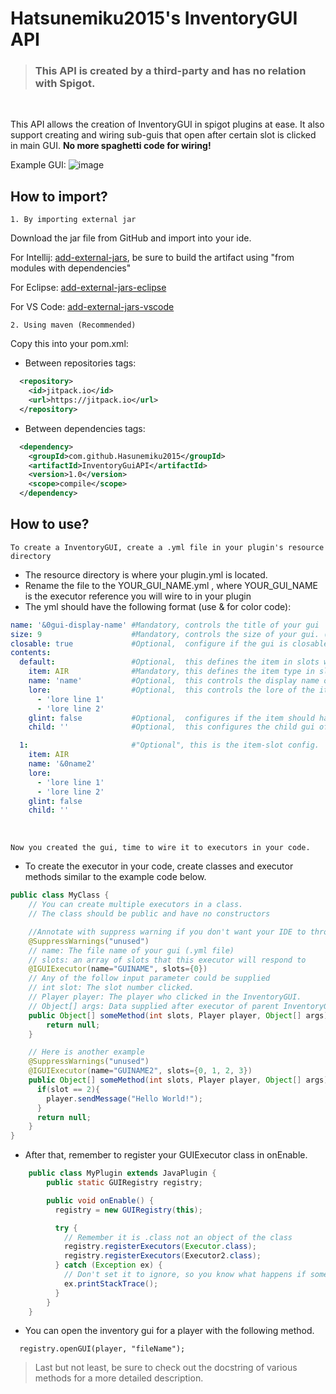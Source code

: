 # Hatsunemiku2015's InventoryGUI API
> ### This API is created by a third-party and has no relation with Spigot.
&nbsp;

This API allows the creation of InventoryGUI in spigot plugins at ease. It also support creating and wiring sub-guis that open after certain slot is clicked in main GUI. **No more spaghetti code for wiring!**

Example GUI:
![image](https://i.imgur.com/lEyteot.png)

## How to import?
    1. By importing external jar
Download the jar file from GitHub and import into your ide.

For Intellij: [add-external-jars](https://stackoverflow.com/questions/1051640/correct-way-to-add-external-jars-lib-jar-to-an-intellij-idea-project), be sure to build the artifact using "from modules with dependencies"

For Eclipse: [add-external-jars-eclipse](https://stackoverflow.com/questions/3280353/how-to-import-a-jar-in-eclipse)

For VS Code: [add-external-jars-vscode](https://stackoverflow.com/questions/50232557/visual-studio-code-java-extension-howto-add-jar-to-classpath)
&nbsp;

    2. Using maven (Recommended)
Copy this into your pom.xml:
- Between repositories tags:
```xml
  <repository>
    <id>jitpack.io</id>
    <url>https://jitpack.io</url>
  </repository>
```
- Between dependencies tags:
```xml
  <dependency>
    <groupId>com.github.Hasunemiku2015</groupId>
    <artifactId>InventoryGuiAPI</artifactId>
    <version>1.0</version>
    <scope>compile</scope>
  </dependency>
```
## How to use?
    To create a InventoryGUI, create a .yml file in your plugin's resource directory

- The resource directory is where your plugin.yml is located.
- Rename the file to the YOUR_GUI_NAME.yml , where YOUR_GUI_NAME is the executor reference you will wire to in your plugin
- The yml should have the following format (use & for color code):
```yml
name: '&0gui-display-name' #Mandatory, controls the title of your gui
size: 9                    #Mandatory, controls the size of your gui. (multiple of 9)
closable: true             #Optional,  configure if the gui is closable by player.
contents:
  default:                 #Optional,  this defines the item in slots with nothing configured.
    item: AIR              #Mandatory, this defines the item type in slot
    name: 'name'           #Optional,  this controls the display name of the item
    lore:                  #Optional,  this controls the lore of the item
      - 'lore line 1'
      - 'lore line 2'
    glint: false           #Optional,  configures if the item should have a enchantment glint.
    child: ''              #Optional,  this configures the child gui of this slot.

  1:                       #"Optional", this is the item-slot config.
    item: AIR
    name: '&0name2'
    lore:
      - 'lore line 1'
      - 'lore line 2'
    glint: false
    child: ''
```
&nbsp;

    Now you created the gui, time to wire it to executors in your code.

- To create the executor in your code, create classes and executor methods similar to the example code below.

```java
public class MyClass {
    // You can create multiple executors in a class.
    // The class should be public and have no constructors

    //Annotate with suppress warning if you don't want your IDE to throw error.
    @SuppressWarnings("unused")
    // name: The file name of your gui (.yml file)
    // slots: an array of slots that this executor will respond to
    @IGUIExecutor(name="GUINAME", slots={0})
    // Any of the follow input parameter could be supplied
    // int slot: The slot number clicked.
    // Player player: The player who clicked in the InventoryGUI.
    // Object[] args: Data supplied after executor of parent InventoryGUI.
    public Object[] someMethod(int slots, Player player, Object[] args) {
        return null;
    }

    // Here is another example
    @SuppressWarnings("unused")
    @IGUIExecutor(name="GUINAME2", slots={0, 1, 2, 3})
    public Object[] someMethod(int slots, Player player, Object[] args) {
      if(slot == 2){
        player.sendMessage("Hello World!");
      }
      return null;
    }
}
```
- After that, remember to register your GUIExecutor class in onEnable.
```java
    public class MyPlugin extends JavaPlugin {
        public static GUIRegistry registry;

        public void onEnable() {
          registry = new GUIRegistry(this);

          try {
            // Remember it is .class not an object of the class
            registry.registerExecutors(Executor.class);
            registry.registerExecutors(Executor2.class);
          } catch (Exception ex) {
            // Don't set it to ignore, so you know what happens if something goes wrong
            ex.printStackTrace();
          }
        }
    }
```
- You can open the inventory gui for a player with the following method.
```
  registry.openGUI(player, "fileName");
```

> Last but not least, be sure to check out the docstring of various methods for a more detailed description.
